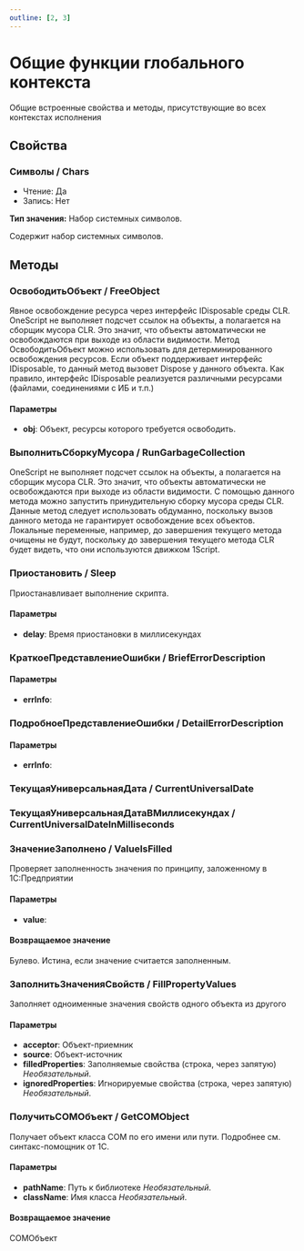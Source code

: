 ```yaml
---
outline: [2, 3]
---
```


# Общие функции глобального контекста


Общие встроенные свойства и методы, присутствующие во всех контекстах исполнения


## Свойства


### Символы / Chars

* Чтение: Да
* Запись: Нет

**Тип значения:** Набор системных символов.


Содержит набор системных символов.


## Методы


### ОсвободитьОбъект / FreeObject


Явное освобождение ресурса через интерфейс IDisposable среды CLR.
OneScript не выполняет подсчет ссылок на объекты, а полагается на сборщик мусора CLR.
Это значит, что объекты автоматически не освобождаются при выходе из области видимости. 
Метод ОсвободитьОбъект можно использовать для детерминированного освобождения ресурсов. Если объект поддерживает интерфейс IDisposable, то данный метод вызовет Dispose у данного объекта.
Как правило, интерфейс IDisposable реализуется различными ресурсами (файлами, соединениями с ИБ и т.п.)


#### Параметры

* **obj**: Объект, ресурсы которого требуется освободить.

### ВыполнитьСборкуМусора / RunGarbageCollection


OneScript не выполняет подсчет ссылок на объекты, а полагается на сборщик мусора CLR.
Это значит, что объекты автоматически не освобождаются при выходе из области видимости.
С помощью данного метода можно запустить принудительную сборку мусора среды CLR.
Данные метод следует использовать обдуманно, поскольку вызов данного метода не гарантирует освобождение всех объектов.
Локальные переменные, например, до завершения текущего метода очищены не будут,
поскольку до завершения текущего метода CLR будет видеть, что они используются движком 1Script.


### Приостановить / Sleep


Приостанавливает выполнение скрипта.


#### Параметры

* **delay**: Время приостановки в миллисекундах

### КраткоеПредставлениеОшибки / BriefErrorDescription


#### Параметры

* **errInfo**: 

### ПодробноеПредставлениеОшибки / DetailErrorDescription


#### Параметры

* **errInfo**: 

### ТекущаяУниверсальнаяДата / CurrentUniversalDate


### ТекущаяУниверсальнаяДатаВМиллисекундах / CurrentUniversalDateInMilliseconds


### ЗначениеЗаполнено / ValueIsFilled


Проверяет заполненность значения по принципу, заложенному в 1С:Предприятии


#### Параметры

* **value**: 

#### Возвращаемое значение


Булево. Истина, если значение считается заполненным.


### ЗаполнитьЗначенияСвойств / FillPropertyValues


Заполняет одноименные значения свойств одного объекта из другого


#### Параметры

* **acceptor**: Объект-приемник
* **source**: Объект-источник
* **filledProperties**: Заполняемые свойства (строка, через запятую) *Необязательный*. 
* **ignoredProperties**: Игнорируемые свойства (строка, через запятую) *Необязательный*. 

### ПолучитьCOMОбъект / GetCOMObject


Получает объект класса COM по его имени или пути. Подробнее см. синтакс-помощник от 1С.


#### Параметры

* **pathName**: Путь к библиотеке *Необязательный*. 
* **className**: Имя класса *Необязательный*. 

#### Возвращаемое значение


COMОбъект

